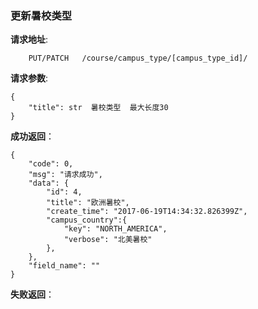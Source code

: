 ### 更新暑校类型

**请求地址**:
```
    PUT/PATCH   /course/campus_type/[campus_type_id]/
```

**请求参数**:
```
{
    "title": str  暑校类型  最大长度30
}
```

**成功返回**：
```
{
    "code": 0,
    "msg": "请求成功",
    "data": {
        "id": 4,
        "title": "欧洲暑校",
        "create_time": "2017-06-19T14:34:32.826399Z",
        "campus_country":{
            "key": "NORTH_AMERICA",
            "verbose": "北美暑校"
        },
    },
    "field_name": ""
}
```

**失败返回**：
```

```